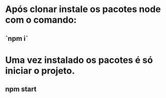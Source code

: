 # Após clonar instale os pacotes node com o comando:

## ˋnpm iˋ

# Uma vez instalado os pacotes é só iniciar o projeto.

## **npm start**
